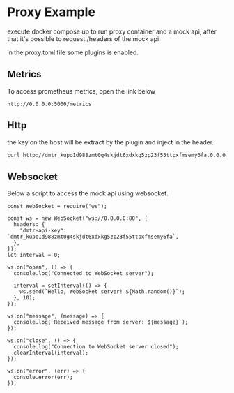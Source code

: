 # Proxy Example

execute docker compose up to run proxy container and a mock api, after that it's possible to request /headers of the mock api


in the proxy.toml file some plugins is enabled.

## Metrics

To access prometheus metrics, open the link below

```
http://0.0.0.0:5000/metrics
```

## Http

the key on the host will be extract by the plugin and inject in the header.

```bash
curl http://dmtr_kupo1d988zmt0g4skjdt6xdxkg5zp23f55ttpxfmsemy6fa.0.0.0.0.nip.io/headers
```

## Websocket

Below a script to access the mock api using websocket.

```nodejs
const WebSocket = require("ws");

const ws = new WebSocket("ws://0.0.0.0:80", {
  headers: {
    "dmtr-api-key": `dmtr_kupo1d988zmt0g4skjdt6xdxkg5zp23f55ttpxfmsemy6fa`,
  },
});
let interval = 0;

ws.on("open", () => {
  console.log("Connected to WebSocket server");

  interval = setInterval(() => {
    ws.send(`Hello, WebSocket server! ${Math.random()}`);
  }, 10);
});

ws.on("message", (message) => {
  console.log(`Received message from server: ${message}`);
});

ws.on("close", () => {
  console.log("Connection to WebSocket server closed");
  clearInterval(interval);
});

ws.on("error", (err) => {
  console.error(err);
});

```